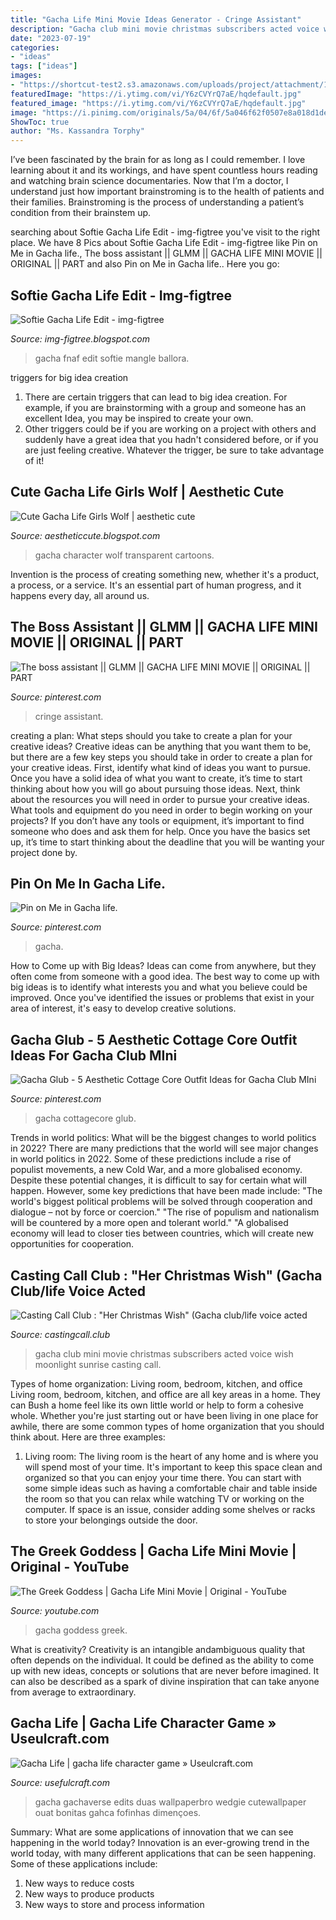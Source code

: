 ```yaml
---
title: "Gacha Life Mini Movie Ideas Generator - Cringe Assistant"
description: "Gacha club mini movie christmas subscribers acted voice wish moonlight sunrise casting call"
date: "2023-07-19"
categories:
- "ideas"
tags: ["ideas"]
images:
- "https://shortcut-test2.s3.amazonaws.com/uploads/project/attachment/130820/default_134911Untitled113_20201102133812.png"
featuredImage: "https://i.ytimg.com/vi/Y6zCVYrQ7aE/hqdefault.jpg"
featured_image: "https://i.ytimg.com/vi/Y6zCVYrQ7aE/hqdefault.jpg"
image: "https://i.pinimg.com/originals/5a/04/6f/5a046f62f0507e8a018d1de0699204b8.jpg"
ShowToc: true
author: "Ms. Kassandra Torphy"
---
```



I’ve been fascinated by the brain for as long as I could remember. I love learning about it and its workings, and have spent countless hours reading and watching brain science documentaries. Now that I’m a doctor, I understand just how important brainstroming is to the health of patients and their families. Brainstroming is the process of understanding a patient’s condition from their brainstem up.

	

		
searching about Softie Gacha Life Edit - img-figtree you've visit to the right place. We have 8 Pics about Softie Gacha Life Edit - img-figtree like Pin on Me in Gacha life., The boss assistant || GLMM || GACHA LIFE MINI MOVIE || ORIGINAL || PART and also Pin on Me in Gacha life.. Here you go:
		
    
## Softie Gacha Life Edit - Img-figtree

<img loading=lazy src="https://i.pinimg.com/originals/9b/bd/87/9bbd8774039a842f1931d4c14d40d422.jpg" onerror="this.onerror=null;this.src='https://tse3.mm.bing.net/th?id=OIP.U7wp_19eyrSz5cvyvP1yRgHaGL&amp;pid=15.1';" alt="Softie Gacha Life Edit - img-figtree">

_Source: img-figtree.blogspot.com_

>gacha fnaf edit softie mangle ballora. 

	

triggers for big idea creation
1. There are certain triggers that can lead to big idea creation. For example, if you are brainstorming with a group and someone has an excellent Idea, you may be inspired to create your own. 
2. Other triggers could be if you are working on a project with others and suddenly have a great idea that you hadn't considered before, or if you are just feeling creative. Whatever the trigger, be sure to take advantage of it!

    
## Cute Gacha Life Girls Wolf | Aesthetic Cute

<img loading=lazy src="https://www.kindpng.com/picc/m/158-1580029_gacha-life-character-girl-transparent-cartoons-gacha-life.png" onerror="this.onerror=null;this.src='https://tse1.mm.bing.net/th?id=OIP.G9w8jYn6yQcnGupaH06PmQHaGb&amp;pid=15.1';" alt="Cute Gacha Life Girls Wolf | aesthetic cute">

_Source: aestheticcute.blogspot.com_

>gacha character wolf transparent cartoons. 

	

Invention is the process of creating something new, whether it's a product, a process, or a service. It's an essential part of human progress, and it happens every day, all around us.

    
## The Boss Assistant || GLMM || GACHA LIFE MINI MOVIE || ORIGINAL || PART

<img loading=lazy src="https://i.pinimg.com/originals/2e/51/5c/2e515cbe51efb07cdf483af4d8fb366a.jpg" onerror="this.onerror=null;this.src='https://tse2.mm.bing.net/th?id=OIP.88LOpKAsiqOEzSTP49sYnAHaFj&amp;pid=15.1';" alt="The boss assistant || GLMM || GACHA LIFE MINI MOVIE || ORIGINAL || PART">

_Source: pinterest.com_

>cringe assistant. 

	

creating a plan: What steps should you take to create a plan for your creative ideas?
Creative ideas can be anything that you want them to be, but there are a few key steps you should take in order to create a plan for your creative ideas. First, identify what kind of ideas you want to pursue. Once you have a solid idea of what you want to create, it’s time to start thinking about how you will go about pursuing those ideas. 
Next, think about the resources you will need in order to pursue your creative ideas. What tools and equipment do you need in order to begin working on your projects? If you don’t have any tools or equipment, it’s important to find someone who does and ask them for help. Once you have the basics set up, it’s time to start thinking about the deadline that you will be wanting your project done by.

    
## Pin On Me In Gacha Life.

<img loading=lazy src="https://i.pinimg.com/736x/31/6c/d8/316cd8c0fac21a833a23e76d70e843ce.jpg" onerror="this.onerror=null;this.src='https://tse2.mm.bing.net/th?id=OIP.f83ZWA_ek7qgUhKyccvqJwHaEK&amp;pid=15.1';" alt="Pin on Me in Gacha life.">

_Source: pinterest.com_

>gacha. 

	

How to Come up with Big Ideas?
Ideas can come from anywhere, but they often come from someone with a good idea. The best way to come up with big ideas is to identify what interests you and what you believe could be improved. Once you've identified the issues or problems that exist in your area of interest, it's easy to develop creative solutions.

    
## Gacha Glub - 5 Aesthetic Cottage Core Outfit Ideas For Gacha Club MIni

<img loading=lazy src="https://i.pinimg.com/originals/5a/04/6f/5a046f62f0507e8a018d1de0699204b8.jpg" onerror="this.onerror=null;this.src='https://tse4.mm.bing.net/th?id=OIP.ltlI4l7TfJmhRi2ZNpXOigHaFj&amp;pid=15.1';" alt="Gacha Glub - 5 Aesthetic Cottage Core Outfit Ideas for Gacha Club MIni">

_Source: pinterest.com_

>gacha cottagecore glub. 

	

Trends in world politics: What will be the biggest changes to world politics in 2022?
There are many predictions that the world will see major changes in world politics in 2022. Some of these predictions include a rise of populist movements, a new Cold War, and a more globalised economy. Despite these potential changes, it is difficult to say for certain what will happen. However, some key predictions that have been made include: 
"The world's biggest political problems will be solved through cooperation and dialogue – not by force or coercion."
"The rise of populism and nationalism will be countered by a more open and tolerant world."
"A globalised economy will lead to closer ties between countries, which will create new opportunities for cooperation.

    
## Casting Call Club : &quot;Her Christmas Wish&quot; (Gacha Club/life Voice Acted

<img loading=lazy src="https://shortcut-test2.s3.amazonaws.com/uploads/project/attachment/130820/default_134911Untitled113_20201102133812.png" onerror="this.onerror=null;this.src='https://tse4.mm.bing.net/th?id=OIP.gjGi9mHkCHODMkuU10MQ2gHaHa&amp;pid=15.1';" alt="Casting Call Club : &quot;Her Christmas Wish&quot; (Gacha club/life voice acted">

_Source: castingcall.club_

>gacha club mini movie christmas subscribers acted voice wish moonlight sunrise casting call. 

	

Types of home organization: Living room, bedroom, kitchen, and office
Living room, bedroom, kitchen, and office are all key areas in a home. They can Bush a home feel like its own little world or help to form a cohesive whole. Whether you're just starting out or have been living in one place for awhile, there are some common types of home organization that you should think about. Here are three examples:
1. Living room: The living room is the heart of any home and is where you will spend most of your time. It's important to keep this space clean and organized so that you can enjoy your time there. You can start with some simple ideas such as having a comfortable chair and table inside the room so that you can relax while watching TV or working on the computer. If space is an issue, consider adding some shelves or racks to store your belongings outside the door.


    
## The Greek Goddess | Gacha Life Mini Movie | Original - YouTube

<img loading=lazy src="https://i.ytimg.com/vi/Y6zCVYrQ7aE/hqdefault.jpg" onerror="this.onerror=null;this.src='https://tse2.mm.bing.net/th?id=OIP.6rs6BkSUIxhmnZlekG_yEAHaFj&amp;pid=15.1';" alt="The Greek Goddess | Gacha Life Mini Movie | Original - YouTube">

_Source: youtube.com_

>gacha goddess greek. 

	

What is creativity?
Creativity is an intangible andambiguous quality that often depends on the individual. It could be defined as the ability to come up with new ideas, concepts or solutions that are never before imagined. It can also be described as a spark of divine inspiration that can take anyone from average to extraordinary.

    
## Gacha Life | Gacha Life Character Game » Useulcraft.com

<img loading=lazy src="https://www.usefulcraft.com/wp-content/uploads/2019/12/gacha-life-22.jpg" onerror="this.onerror=null;this.src='https://tse2.mm.bing.net/th?id=OIP.oLAVfAJm-RjDVYFMInPrIAHaFj&amp;pid=15.1';" alt="Gacha Life | gacha life character game » Useulcraft.com">

_Source: usefulcraft.com_

>gacha gachaverse edits duas wallpaperbro wedgie cutewallpaper ouat bonitas gahca fofinhas dimençoes. 

	

Summary: What are some applications of innovation that we can see happening in the world today?
Innovation is an ever-growing trend in the world today, with many different applications that can be seen happening. Some of these applications include: 
1. New ways to reduce costs 
2. New ways to produce products 
3. New ways to store and process information 

